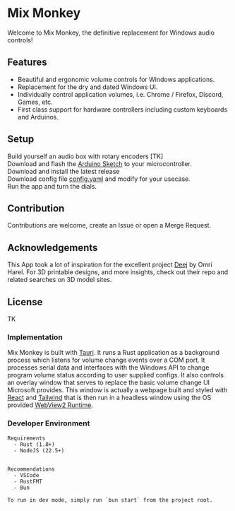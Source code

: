 # Mix Monkey

Welcome to Mix Monkey, the definitive replacement for Windows audio controls!

## Features

- Beautiful and ergonomic volume controls for Windows applications.
- Replacement for the dry and dated Windows UI.
- Individually control application volumes, i.e. Chrome / Firefox, Discord, Games, etc.
- First class support for hardware controllers including custom keyboards and Arduinos.

## Setup

Build yourself an audio box with rotary encoders [TK]  
Download and flash the [Arduino Sketch](/arduino/sketch/sketch.ino) to your microcontroller.  
Download and install the latest release  
Download config file [config.yaml](/src-tauri/config.yaml) and modify for your usecase.  
Run the app and turn the dials.

## Contribution

Contributions are welcome, create an Issue or open a Merge Request.

## Acknowledgements

This App took a lot of inspiration for the excellent project [Deej](https://github.com/omriharel) by Omri Harel. For 3D printable designs, and more insights, check out their repo and related searches on 3D model sites.

## License

TK

### Implementation

Mix Monkey is built with [Tauri](https://tauri.app/). It runs a Rust application as a background process which listens for volume change events over a COM port. It processes serial data and interfaces with the Windows API to change program volume status according to user supplied configs. It also controls an overlay window that serves to replace the basic volume change UI Microsoft provides. This window is actually a webpage built and styled with [React](https://react.dev/) and [Tailwind](https://tailwindcss.com/) that is then run in a headless window using the OS provided [WebView2 Runtime](https://learn.microsoft.com/en-us/microsoft-edge/webview2/?form=MA13LH).

### Developer Environment

    Requirements
      - Rust (1.8+)
      - NodeJS (22.5+)


    Recommendations
      - VSCode
      - RustFMT
      - Bun

    To run in dev mode, simply run `bun start` from the project root.
